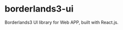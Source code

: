 <!--
 * @Author: mrrs878@foxmail.com
 * @Date: 2021-10-09 19:36:03
 * @LastEditors: mrrs878@foxmail.com
 * @LastEditTime: 2021-10-09 19:36:04
 * @FilePath: \borderlands3-ui\README.md
-->
# borderlands3-ui

Borderlands3 UI library for Web APP, built with React.js.

